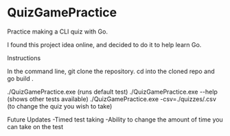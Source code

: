 # QuizGamePractice
Practice making a CLI quiz with Go.

I found this project idea online, and decided to do it to help learn Go. 

Instructions

In the command line, git clone the repository.
cd into the cloned repo and go build .

./QuizGamePractice.exe (runs default test)
./QuizGamePractice.exe --help (shows other tests available)
./QuizGamePractice.exe -csv=./quizzes/<quiz-name>.csv (to change the quiz you wish to take)
  
  Future Updates
  -Timed test taking
    -Ability to change the amount of time you can take on the test

